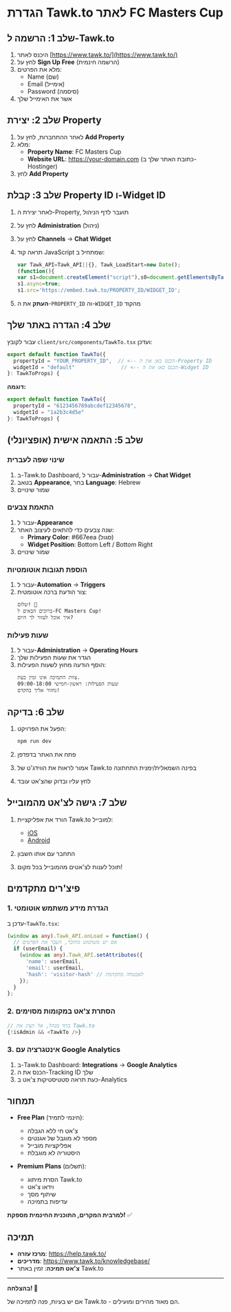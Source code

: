 # הגדרת Tawk.to לאתר FC Masters Cup

## שלב 1: הרשמה ל-Tawk.to

1. היכנס לאתר [https://www.tawk.to/](https://www.tawk.to/)
2. לחץ על **Sign Up Free** (הרשמה חינמית)
3. מלא את הפרטים:
   - Name (שם)
   - Email (אימייל)
   - Password (סיסמה)
4. אשר את האימייל שלך

## שלב 2: יצירת Property

1. לאחר ההתחברות, לחץ על **Add Property**
2. מלא:
   - **Property Name**: FC Masters Cup
   - **Website URL**: https://your-domain.com (כתובת האתר שלך ב-Hostinger)
3. לחץ **Add Property**

## שלב 3: קבלת Property ID ו-Widget ID

1. לאחר יצירת ה-Property, תועבר לדף הניהול
2. לחץ על **Administration** (ניהול)
3. לחץ על **Channels** -> **Chat Widget**
4. תראה קוד JavaScript שמתחיל ב:
   ```javascript
   var Tawk_API=Tawk_API||{}, Tawk_LoadStart=new Date();
   (function(){
   var s1=document.createElement("script"),s0=document.getElementsByTagName("script")[0];
   s1.async=true;
   s1.src='https://embed.tawk.to/PROPERTY_ID/WIDGET_ID';
   ```

5. **העתק** את ה-`PROPERTY_ID` וה-`WIDGET_ID` מהקוד

## שלב 4: הגדרה באתר שלך

עבור לקובץ `client/src/components/TawkTo.tsx` ועדכן:

```typescript
export default function TawkTo({ 
  propertyId = "YOUR_PROPERTY_ID",  // <-- הכנס כאן את ה-Property ID
  widgetId = "default"               // <-- הכנס כאן את ה-Widget ID
}: TawkToProps) {
```

**דוגמה:**
```typescript
export default function TawkTo({ 
  propertyId = "6123456789abcdef12345678",
  widgetId = "1a2b3c4d5e"
}: TawkToProps) {
```

## שלב 5: התאמה אישית (אופציונלי)

### שינוי שפה לעברית
1. ב-Tawk.to Dashboard, עבור ל-**Administration** -> **Chat Widget**
2. בטאב **Appearance**, בחר **Language**: Hebrew
3. שמור שינויים

### התאמת צבעים
1. עבור ל-**Appearance**
2. שנה צבעים כדי להתאים לעיצוב האתר:
   - **Primary Color**: #667eea (סגול)
   - **Widget Position**: Bottom Left / Bottom Right
3. שמור שינויים

### הוספת תגובות אוטומטיות
1. עבור ל-**Automation** -> **Triggers**
2. צור הודעת ברכה אוטומטית:
   ```
   שלום! 👋 
   ברוכים הבאים ל-FC Masters Cup!
   איך אוכל לעזור לך היום?
   ```

### שעות פעילות
1. עבור ל-**Administration** -> **Operating Hours**
2. הגדר את שעות הפעילות שלך
3. הוסף הודעה מחוץ לשעות הפעילות:
   ```
   צוות התמיכה אינו זמין כעת.
   שעות הפעילות: ראשון-חמישי 09:00-18:00
   נחזור אליך בהקדם!
   ```

## שלב 6: בדיקה

1. הפעל את הפרויקט:
   ```bash
   npm run dev
   ```

2. פתח את האתר בדפדפן
3. אמור לראות את הווידג'ט של Tawk.to בפינה השמאלית/ימנית התחתונה
4. לחץ עליו ובדוק שהצ'אט עובד

## שלב 7: גישה לצ'אט מהמובייל

1. הורד את אפליקציית Tawk.to למובייל:
   - [iOS](https://apps.apple.com/app/tawk-to/id612316465)
   - [Android](https://play.google.com/store/apps/details?id=com.tawk.app)

2. התחבר עם אותו חשבון
3. תוכל לענות לצ'אטים מהמובייל בכל מקום!

## פיצ'רים מתקדמים

### 1. הגדרת מידע משתמש אוטומטי
עדכן ב-`TawkTo.tsx`:
```typescript
(window as any).Tawk_API.onLoad = function() {
  // אם יש משתמש מחובר, העבר את הפרטים
  if (userEmail) {
    (window as any).Tawk_API.setAttributes({
      'name': userEmail,
      'email': userEmail,
      'hash': 'visitor-hash' // לאבטחה מתקדמת
    });
  }
};
```

### 2. הסתרת צ'אט במקומות מסוימים
```typescript
// בדף מנהל, אל תציג את Tawk.to
{!isAdmin && <TawkTo />}
```

### 3. אינטגרציה עם Google Analytics
1. ב-Tawk.to Dashboard: **Integrations** -> **Google Analytics**
2. הכנס את ה-Tracking ID שלך
3. כעת תראה סטטיסטיקות צ'אט ב-Analytics

## תמחור

- **Free Plan** (חינמי לתמיד):
  - צ'אט חי ללא הגבלה
  - מספר לא מוגבל של אגנטים
  - אפליקציות מובייל
  - היסטוריה לא מוגבלת

- **Premium Plans** (תשלום):
  - הסרת מיתוג Tawk.to
  - וידאו צ'אט
  - שיתוף מסך
  - עדיפות בתמיכה

**למרבית המקרים, התוכנית החינמית מספקת!** ✅

## תמיכה

- **מרכז עזרה**: https://help.tawk.to/
- **מדריכים**: https://www.tawk.to/knowledgebase/
- **צ'אט תמיכה**: זמין באתר Tawk.to

---

**בהצלחה! 🎉**

אם יש בעיות, פנה לתמיכה של Tawk.to - הם מאוד מהירים ומועילים.

